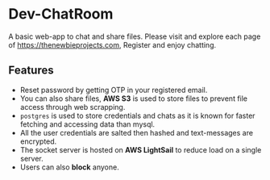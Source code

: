 # Dev-ChatRoom
A basic web-app to chat and share files. Please visit and explore each page of https://thenewbieprojects.com, Register and enjoy chatting.

## Features
- Reset password by getting OTP in your registered email.
- You can also share files, **AWS S3** is used to store files to prevent file access through web scrapping.
- ````postgres```` is used to store credentials and chats as it is known for faster fetching and accessing data than mysql.
- All the user credentials are salted then hashed and text-messages are encrypted.
- The socket server is hosted on **AWS LightSail** to reduce load on a single server.
- Users can also **block** anyone.
